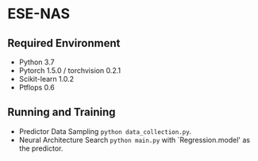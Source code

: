 # ESE-NAS

## Required Environment
* Python 3.7
* Pytorch 1.5.0 / torchvision 0.2.1
* Scikit-learn 1.0.2
* Ptflops 0.6

## Running and Training
* Predictor Data Sampling `python data_collection.py`.
* Neural Architecture Search `python main.py` with `Regression.model' as the predictor.
